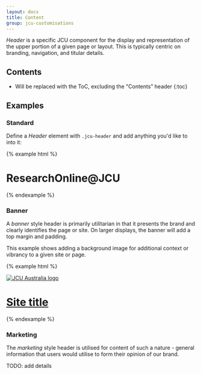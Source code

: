 ```yaml
---
layout: docs
title: Content
group: jcu-customisations
---
```


*Header* is a specific JCU component for the display and representation of
the upper portion of a given page or layout.  This is typically centric on
branding, navigation, and titular details.

## Contents

* Will be replaced with the ToC, excluding the "Contents" header
{:toc}

## Examples

### Standard

Define a *Header* element with `.jcu-header` and add anything you'd like to into
it:

{% example html %}
<div class="container jcu-header">
  <div class="row">
    <div class="col-xs-12">
      <h1 class="jcu-header__page-title">ResearchOnline@JCU</h1>
    </div>
  </div>
</div>
{% endexample %}

### Banner

A *banner* style header is primarily utilitarian in that it presents the brand
and clearly identifies the page or site.  On larger displays, the banner will
add a top margin and padding.

This example shows adding a background image for additional context or vibrancy
to a given site or page.

{% example html %}
<div class="container jcu-header jcu-header--banner jcu-bg--blue-fish">
  <div class="row jcu-bg--black-50pc">
    <div class="col-xs-6 text-left">
      <a class="jcu-brand" href="https://www.jcu.edu.au">
        <img class="img-fluid" src="{{ site.baseurl }}/dist/images/jcua-logo-mono-reversed.svg" alt="JCU Australia logo">
      </a>
    </div>
    <div class="col-xs-6 text-right">
      <a href="#"><h1 class="jcu-header__page-title">Site title</h1></a>
    </div>
  </div>
</div>
{% endexample %}

### Marketing

The *marketing* style header is utilised for content of such a nature - general
information that users would utilise to form their opinion of our brand.

TODO: add details

